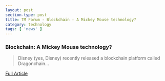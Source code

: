 ```yaml
---
layout: post
section-type: post
title: TM Forum - Blockchain - A Mickey Mouse technology?
category: technology
tags: [ 'news' ]
---
```


### Blockchain: A Mickey Mouse technology?

> Disney (yes, Disney) recently released a blockchain platform called Dragonchain...

[Full Article](https://inform.tmforum.org/internet-of-everything/2016/10/blockchain-mickey-mouse-technology/)
